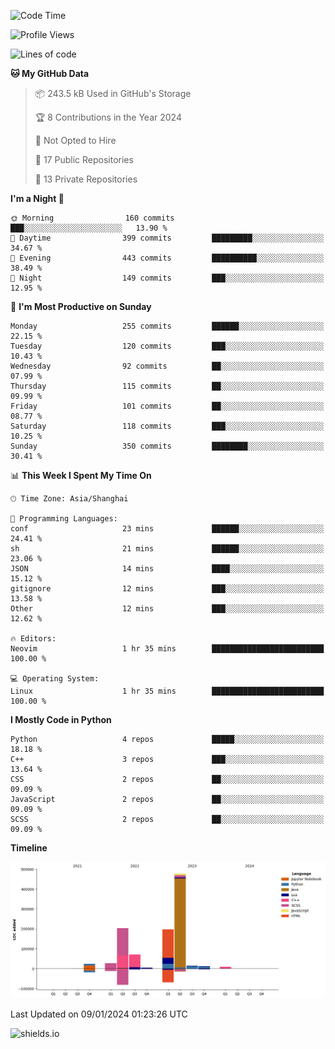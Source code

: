 <!--START_SECTION:waka-->
![Code Time](http://img.shields.io/badge/Code%20Time-370%20hrs%2050%20mins-blue)

![Profile Views](http://img.shields.io/badge/Profile%20Views-0-blue)

![Lines of code](https://img.shields.io/badge/From%20Hello%20World%20I%27ve%20Written-1.0%20million%20lines%20of%20code-blue)

**🐱 My GitHub Data** 

> 📦 243.5 kB Used in GitHub's Storage 
 > 
> 🏆 8 Contributions in the Year 2024
 > 
> 🚫 Not Opted to Hire
 > 
> 📜 17 Public Repositories 
 > 
> 🔑 13 Private Repositories 
 > 
**I'm a Night 🦉** 

```text
🌞 Morning                160 commits         ███░░░░░░░░░░░░░░░░░░░░░░   13.90 % 
🌆 Daytime                399 commits         █████████░░░░░░░░░░░░░░░░   34.67 % 
🌃 Evening                443 commits         ██████████░░░░░░░░░░░░░░░   38.49 % 
🌙 Night                  149 commits         ███░░░░░░░░░░░░░░░░░░░░░░   12.95 % 
```
📅 **I'm Most Productive on Sunday** 

```text
Monday                   255 commits         ██████░░░░░░░░░░░░░░░░░░░   22.15 % 
Tuesday                  120 commits         ███░░░░░░░░░░░░░░░░░░░░░░   10.43 % 
Wednesday                92 commits          ██░░░░░░░░░░░░░░░░░░░░░░░   07.99 % 
Thursday                 115 commits         ██░░░░░░░░░░░░░░░░░░░░░░░   09.99 % 
Friday                   101 commits         ██░░░░░░░░░░░░░░░░░░░░░░░   08.77 % 
Saturday                 118 commits         ███░░░░░░░░░░░░░░░░░░░░░░   10.25 % 
Sunday                   350 commits         ████████░░░░░░░░░░░░░░░░░   30.41 % 
```


📊 **This Week I Spent My Time On** 

```text
🕑︎ Time Zone: Asia/Shanghai

💬 Programming Languages: 
conf                     23 mins             ██████░░░░░░░░░░░░░░░░░░░   24.41 % 
sh                       21 mins             ██████░░░░░░░░░░░░░░░░░░░   23.06 % 
JSON                     14 mins             ████░░░░░░░░░░░░░░░░░░░░░   15.12 % 
gitignore                12 mins             ███░░░░░░░░░░░░░░░░░░░░░░   13.58 % 
Other                    12 mins             ███░░░░░░░░░░░░░░░░░░░░░░   12.62 % 

🔥 Editors: 
Neovim                   1 hr 35 mins        █████████████████████████   100.00 % 

💻 Operating System: 
Linux                    1 hr 35 mins        █████████████████████████   100.00 % 
```

**I Mostly Code in Python** 

```text
Python                   4 repos             █████░░░░░░░░░░░░░░░░░░░░   18.18 % 
C++                      3 repos             ███░░░░░░░░░░░░░░░░░░░░░░   13.64 % 
CSS                      2 repos             ██░░░░░░░░░░░░░░░░░░░░░░░   09.09 % 
JavaScript               2 repos             ██░░░░░░░░░░░░░░░░░░░░░░░   09.09 % 
SCSS                     2 repos             ██░░░░░░░░░░░░░░░░░░░░░░░   09.09 % 
```



**Timeline**

![Lines of Code chart](https://raw.githubusercontent.com/kopp4/kopp4/main/assets/bar_graph.png)


 Last Updated on 09/01/2024 01:23:26 UTC
<!--END_SECTION:waka-->
![shields.io](https://img.shields.io/github/commit-activity/w/kopp4/kopp4?color=g&label=abusing%20bot&style=flat-square)
